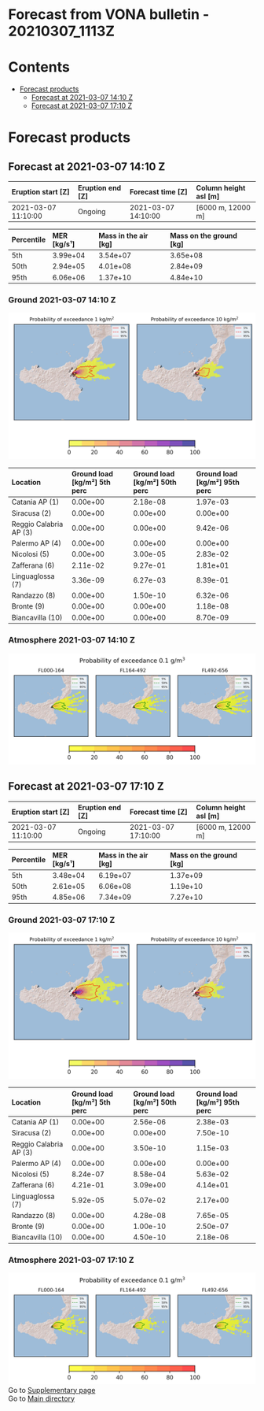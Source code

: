 
Forecast from VONA bulletin - 20210307_1113Z
============================================

Contents
========

* [Forecast products](#forecast-products)
	* [Forecast at 2021-03-07 14:10 Z](#forecast-at-2021-03-07-1410-z)
	* [Forecast at 2021-03-07 17:10 Z](#forecast-at-2021-03-07-1710-z)

# Forecast products

## Forecast at 2021-03-07 14:10 Z
  

|Eruption start [Z]|Eruption end [Z]|Forecast time [Z]|Column height asl [m]|
| :--- | :--- | :--- | :--- |
|2021-03-07 11:10:00|Ongoing|2021-03-07 14:10:00|[6000 m, 12000 m]|
  
  

|Percentile|MER [kg/s¹]|Mass in the air [kg]|Mass on the ground [kg]|
| :--- | :--- | :--- | :--- |
|5th|3.99e+04|3.54e+07|3.65e+08|
|50th|2.94e+05|4.01e+08|2.84e+09|
|95th|6.06e+06|1.37e+10|4.84e+10|
  

### Ground 2021-03-07 14:10 Z
  
![](./figures/probability_grd_2021_03_07_1410_scenario_1.png)  
  
  
  
  
  
  
  
  
  

|Location|Ground load [kg/m²] 5th perc|Ground load [kg/m²] 50th perc|Ground load [kg/m²] 95th perc|
| :--- | :--- | :--- | :--- |
|Catania AP (1)|0.00e+00|2.18e-08|1.97e-03|
|Siracusa (2)|0.00e+00|0.00e+00|0.00e+00|
|Reggio Calabria AP (3)|0.00e+00|0.00e+00|9.42e-06|
|Palermo AP (4)|0.00e+00|0.00e+00|0.00e+00|
|Nicolosi (5)|0.00e+00|3.00e-05|2.83e-02|
|Zafferana (6)|2.11e-02|9.27e-01|1.81e+01|
|Linguaglossa (7)|3.36e-09|6.27e-03|8.39e-01|
|Randazzo (8)|0.00e+00|1.50e-10|6.32e-06|
|Bronte (9)|0.00e+00|0.00e+00|1.18e-08|
|Biancavilla (10)|0.00e+00|0.00e+00|8.70e-09|
  

### Atmosphere 2021-03-07 14:10 Z
  
![](./figures/probability_air_2021_03_07_1410_scenario_1_conclev_1.png)
## Forecast at 2021-03-07 17:10 Z
  

|Eruption start [Z]|Eruption end [Z]|Forecast time [Z]|Column height asl [m]|
| :--- | :--- | :--- | :--- |
|2021-03-07 11:10:00|Ongoing|2021-03-07 17:10:00|[6000 m, 12000 m]|
  
  

|Percentile|MER [kg/s¹]|Mass in the air [kg]|Mass on the ground [kg]|
| :--- | :--- | :--- | :--- |
|5th|3.48e+04|6.19e+07|1.37e+09|
|50th|2.61e+05|6.06e+08|1.19e+10|
|95th|4.85e+06|7.34e+09|7.27e+10|
  

### Ground 2021-03-07 17:10 Z
  
![](./figures/probability_grd_2021_03_07_1710_scenario_1.png)  
  
  
  
  
  
  
  
  
  

|Location|Ground load [kg/m²] 5th perc|Ground load [kg/m²] 50th perc|Ground load [kg/m²] 95th perc|
| :--- | :--- | :--- | :--- |
|Catania AP (1)|0.00e+00|2.56e-06|2.38e-03|
|Siracusa (2)|0.00e+00|0.00e+00|7.50e-10|
|Reggio Calabria AP (3)|0.00e+00|3.50e-10|1.15e-03|
|Palermo AP (4)|0.00e+00|0.00e+00|0.00e+00|
|Nicolosi (5)|8.24e-07|8.58e-04|5.63e-02|
|Zafferana (6)|4.21e-01|3.09e+00|4.14e+01|
|Linguaglossa (7)|5.92e-05|5.07e-02|2.17e+00|
|Randazzo (8)|0.00e+00|4.28e-08|7.65e-05|
|Bronte (9)|0.00e+00|1.00e-10|2.50e-07|
|Biancavilla (10)|0.00e+00|4.50e-10|2.18e-06|
  

### Atmosphere 2021-03-07 17:10 Z
  
![](./figures/probability_air_2021_03_07_1710_scenario_1_conclev_1.png)  
Go to [Supplementary page](Supplementary_page.md)  
Go to [Main directory](https://github.com/federicapardini/Real_time_ash_forecast)